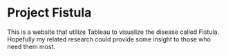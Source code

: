 # Project Fistula 

This is a website that utilize Tableau to visualize the disease called Fistula. 
Hopefully my related research could provide some insight to those who need them most.
